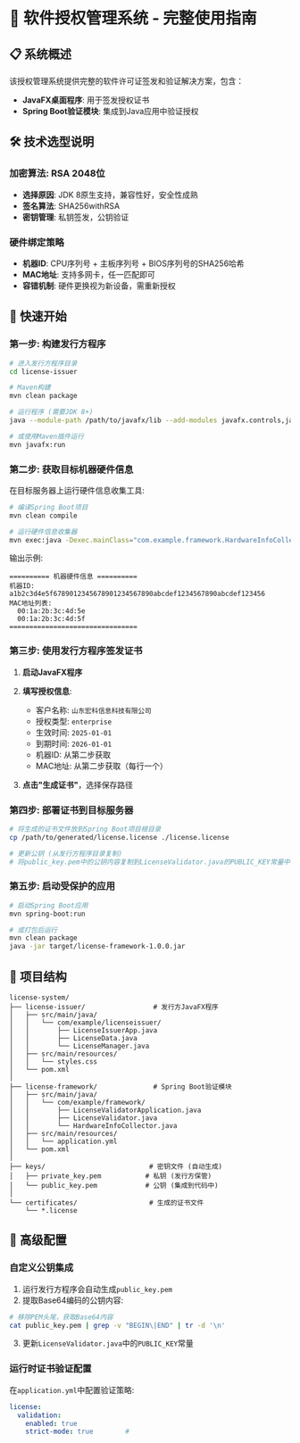 # 🔐 软件授权管理系统 - 完整使用指南

## 📋 系统概述

该授权管理系统提供完整的软件许可证签发和验证解决方案，包含：
- **JavaFX桌面程序**: 用于签发授权证书
- **Spring Boot验证模块**: 集成到Java应用中验证授权

## 🛠 技术选型说明

### 加密算法: RSA 2048位
- **选择原因**: JDK 8原生支持，兼容性好，安全性成熟
- **签名算法**: SHA256withRSA
- **密钥管理**: 私钥签发，公钥验证

### 硬件绑定策略
- **机器ID**: CPU序列号 + 主板序列号 + BIOS序列号的SHA256哈希
- **MAC地址**: 支持多网卡，任一匹配即可
- **容错机制**: 硬件更换视为新设备，需重新授权

## 🚀 快速开始

### 第一步: 构建发行方程序

```bash
# 进入发行方程序目录
cd license-issuer

# Maven构建
mvn clean package

# 运行程序 (需要JDK 8+)
java --module-path /path/to/javafx/lib --add-modules javafx.controls,javafx.fxml -jar target/license-issuer-1.0.0.jar

# 或使用Maven插件运行
mvn javafx:run
```

### 第二步: 获取目标机器硬件信息

在目标服务器上运行硬件信息收集工具:

```bash
# 编译Spring Boot项目
mvn clean compile

# 运行硬件信息收集器
mvn exec:java -Dexec.mainClass="com.example.framework.HardwareInfoCollector"
```

输出示例:
```
========== 机器硬件信息 ==========
机器ID: a1b2c3d4e5f6789012345678901234567890abcdef1234567890abcdef123456
MAC地址列表:
  00:1a:2b:3c:4d:5e
  00:1a:2b:3c:4d:5f
================================
```

### 第三步: 使用发行方程序签发证书

1. **启动JavaFX程序**
2. **填写授权信息**:
   - 客户名称: `山东宏科信息科技有限公司`
   - 授权类型: `enterprise`
   - 生效时间: `2025-01-01`
   - 到期时间: `2026-01-01`
   - 机器ID: 从第二步获取
   - MAC地址: 从第二步获取（每行一个）

3. **点击"生成证书"**，选择保存路径

### 第四步: 部署证书到目标服务器

```bash
# 将生成的证书文件放到Spring Boot项目根目录
cp /path/to/generated/license.license ./license.license

# 更新公钥 (从发行方程序目录复制)
# 将public_key.pem中的公钥内容复制到LicenseValidator.java的PUBLIC_KEY常量中
```

### 第五步: 启动受保护的应用

```bash
# 启动Spring Boot应用
mvn spring-boot:run

# 或打包后运行
mvn clean package
java -jar target/license-framework-1.0.0.jar
```

## 📁 项目结构

```
license-system/
├── license-issuer/                 # 发行方JavaFX程序
│   ├── src/main/java/
│   │   └── com/example/licenseissuer/
│   │       ├── LicenseIssuerApp.java
│   │       ├── LicenseData.java
│   │       └── LicenseManager.java
│   ├── src/main/resources/
│   │   └── styles.css
│   └── pom.xml
│
├── license-framework/              # Spring Boot验证模块
│   ├── src/main/java/
│   │   └── com/example/framework/
│   │       ├── LicenseValidatorApplication.java
│   │       ├── LicenseValidator.java
│   │       └── HardwareInfoCollector.java
│   ├── src/main/resources/
│   │   └── application.yml
│   └── pom.xml
│
├── keys/                          # 密钥文件 (自动生成)
│   ├── private_key.pem           # 私钥 (发行方保管)
│   └── public_key.pem            # 公钥 (集成到代码中)
│
└── certificates/                  # 生成的证书文件
    └── *.license
```

## 🔧 高级配置

### 自定义公钥集成

1. 运行发行方程序会自动生成`public_key.pem`
2. 提取Base64编码的公钥内容:

```bash
# 移除PEM头尾，获取Base64内容
cat public_key.pem | grep -v "BEGIN\|END" | tr -d '\n'
```

3. 更新`LicenseValidator.java`中的`PUBLIC_KEY`常量

### 运行时证书验证配置

在`application.yml`中配置验证策略:

```yaml
license:
  validation:
    enabled: true
    strict-mode: true        #
